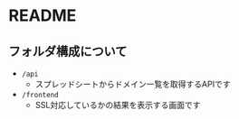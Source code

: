 # README

## フォルダ構成について

- `/api`
	- スプレッドシートからドメイン一覧を取得するAPIです
- `/frontend`
	- SSL対応しているかの結果を表示する画面です